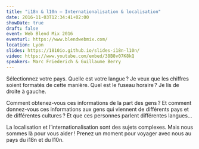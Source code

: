 ```yaml
---
title: "i18n & l10n — Internationalisation & localisation"
date: 2016-11-03T12:34:41+02:00
showDate: true
draft: false
event: Web Blend Mix 2016
eventurl: https://www.blendwebmix.com/
location: Lyon
slides: https://1810io.github.io/slides-i18n-l10n/
video: https://www.youtube.com/embed/38B8v07K8kQ
speakers: Marc Friederich & Guillaume Berry
---
```

Sélectionnez votre pays. Quelle est votre langue ? Je veux que les chiffres soient formatés de cette manière. Quel est le fuseau horaire ? Je lis de droite à gauche.

Comment obtenez-vous ces informations de la part des gens ? Et comment donnez-vous ces informations aux gens qui viennent de différents pays et de différentes cultures ? Et que ces personnes parlent différentes langues…

La localisation et l’internationalisation sont des sujets complexes. Mais nous sommes là pour vous aider ! Prenez un moment pour voyager avec nous au pays du i18n et du l10n.
